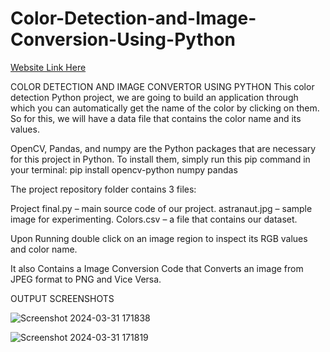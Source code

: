 # Color-Detection-and-Image-Conversion-Using-Python

[ Website Link Here]()

COLOR DETECTION AND IMAGE CONVERTOR USING PYTHON
This color detection Python project, we are going to build an application through which you can automatically get the name of the color by clicking on them. So for this, we will have a data file that contains the color name and its values. 

OpenCV, Pandas, and numpy are the Python packages that are necessary for this project in Python. To install them, simply run this pip command in your terminal:
pip install opencv-python numpy pandas

The project repository folder contains 3 files:

Project final.py – main source code of our project.
astranaut.jpg – sample image for experimenting.
Colors.csv – a file that contains our dataset.

Upon Running double click on an image region to inspect its RGB values and color name. 

It also Contains a Image Conversion Code that Converts an image from JPEG format to PNG and Vice Versa.

OUTPUT SCREENSHOTS

![Screenshot 2024-03-31 171838](https://github.com/J-adithya/Color-Detection-and-Image-Conversion-Using-Python/assets/162279108/6bb377b4-fdca-409a-aab5-a765e3bd1977)

![Screenshot 2024-03-31 171819](https://github.com/J-adithya/Color-Detection-and-Image-Conversion-Using-Python/assets/162279108/cb809caa-6d1e-4127-81f0-19ad45c31ec9)
